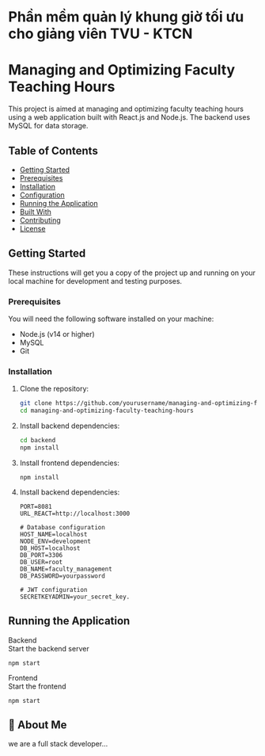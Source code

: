 
# Phần mềm quản lý khung giờ tối ưu cho giảng viên TVU - KTCN

# Managing and Optimizing Faculty Teaching Hours

This project is aimed at managing and optimizing faculty teaching hours using a web application built with React.js and Node.js. The backend uses MySQL for data storage.

## Table of Contents

- [Getting Started](#getting-started)
- [Prerequisites](#prerequisites)
- [Installation](#installation)
- [Configuration](#configuration)
- [Running the Application](#running-the-application)
- [Built With](#built-with)
- [Contributing](#contributing)
- [License](#license)

## Getting Started

These instructions will get you a copy of the project up and running on your local machine for development and testing purposes.

### Prerequisites

You will need the following software installed on your machine:

- Node.js (v14 or higher)
- MySQL
- Git

### Installation

1. Clone the repository:
   ```bash
   git clone https://github.com/yourusername/managing-and-optimizing-faculty-teaching-hours.git
   cd managing-and-optimizing-faculty-teaching-hours

2. Install backend dependencies:
   ```bash
   cd backend
   npm install
3. Install frontend dependencies:
    ```cd ../frontend
    npm install 
4. Install backend dependencies:
    ```# Server configuration
    PORT=8081
    URL_REACT=http://localhost:3000

    # Database configuration 
    HOST_NAME=localhost  
    NODE_ENV=development
    DB_HOST=localhost
    DB_PORT=3306
    DB_USER=root
    DB_NAME=faculty_management
    DB_PASSWORD=yourpassword

    # JWT configuration
    SECRETKEYADMIN=your_secret_key.

## Running the Application
Backend   
 Start the backend server  

    
    npm start  

Frontend   
Start the frontend   

    npm start
   
## 🚀 About Me
we are a full stack developer...
